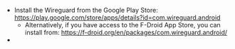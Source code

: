   * Install the Wireguard from the Google Play Store: https://play.google.com/store/apps/details?id=com.wireguard.android
    * Alternatively, if you have access to the F-Droid App Store, you can install from: https://f-droid.org/en/packages/com.wireguard.android/
  * 